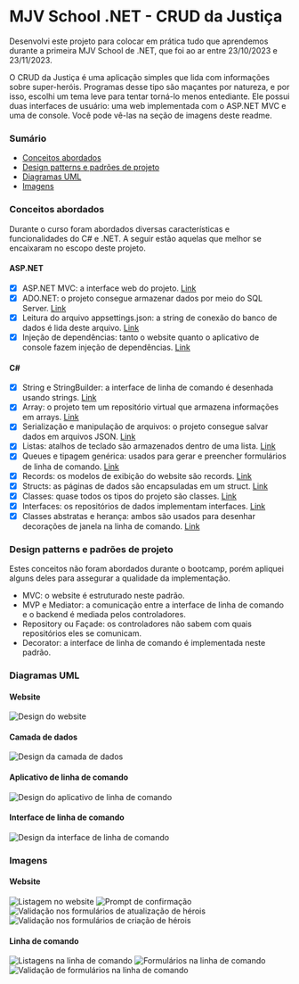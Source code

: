 # MJV School .NET - CRUD da Justiça
Desenvolvi este projeto para colocar em prática tudo que aprendemos durante a primeira MJV School de .NET, que foi ao ar entre 23/10/2023 e 23/11/2023. 

O CRUD da Justiça é uma aplicação simples que lida com informações sobre super-heróis. Programas desse tipo são maçantes por natureza, e por isso, escolhi um tema leve para tentar torná-lo menos entediante.
Ele possui duas interfaces de usuário: uma web implementada com o ASP.NET MVC e uma de console. Você pode vê-las na seção de imagens deste readme.

### Sumário
- [Conceitos abordados](#conceitos-abordados)
- [Design patterns e padrões de projeto](#design-patterns-e-padr%C3%B5es-de-projeto)
- [Diagramas UML](#diagramas-uml)
- [Imagens](#imagens)

### Conceitos abordados
Durante o curso foram abordados diversas características e funcionalidades do C# e .NET. A seguir estão aquelas que melhor se encaixaram no escopo deste projeto.
#### ASP.NET
- [x] ASP.NET MVC: a interface web do projeto. [Link](https://github.com/marvipi/MJVSchool.NET-CrudDaJustica/tree/stable/src/CrudDaJustica.Website)
- [x] ADO.NET: o projeto consegue armazenar dados por meio do SQL Server. [Link](https://github.com/marvipi/MJVSchool.NET-CrudDaJustica/blob/stable/src/CrudDaJustica.Data.Lib/Repository/SqlServerRepository.cs)
- [x] Leitura do arquivo appsettings.json: a string de conexão do banco de dados é lida deste arquivo. [Link](https://github.com/marvipi/MJVSchool.NET-CrudDaJustica/blob/stable/src/CrudDaJustica.Website/Program.cs)
- [x] Injeção de dependências: tanto o website quanto o aplicativo de console fazem injeção de dependências. [Link](https://github.com/marvipi/MJVSchool.NET-CrudDaJustica/blob/stable/src/CrudDaJustica.Website/Program.cs)

#### C#
- [x] String e StringBuilder: a interface de linha de comando é desenhada usando strings. [Link](https://github.com/marvipi/MJVSchool.NET-CrudDaJustica/blob/stable/src/CrudDaJustica.Cli.Lib/Decoration/Frame.cs)
- [x] Array: o projeto tem um repositório virtual que armazena informações em arrays. [Link](https://github.com/marvipi/MJVSchool.NET-CrudDaJustica/blob/stable/src/CrudDaJustica.Data.Lib/Repository/VirtualRepository.cs)
- [x] Serialização e manipulação de arquivos: o projeto consegue salvar dados em arquivos JSON. [Link](https://github.com/marvipi/MJVSchool.NET-CrudDaJustica/blob/stable/src/CrudDaJustica.Data.Lib/Repository/JsonRepository.cs)
- [x] Listas: atalhos de teclado são armazenados dentro de uma lista. [Link](https://github.com/marvipi/MJVSchool.NET-CrudDaJustica/blob/stable/src/CrudDaJustica.Cli.Lib/Window/Listing.cs)
- [x] Queues e tipagem genérica: usados para gerar e preencher formulários de linha de comando. [Link](https://github.com/marvipi/MJVSchool.NET-CrudDaJustica/blob/stable/src/CrudDaJustica.Cli.Lib/Window/Form.cs)
- [x] Records: os modelos de exibição do website são records. [Link](https://github.com/marvipi/MJVSchool.NET-CrudDaJustica/blob/stable/src/CrudDaJustica.Website/Models/HeroViewModel.cs)
- [x] Structs: as páginas de dados são encapsuladas em um struct. [Link](https://github.com/marvipi/MJVSchool.NET-CrudDaJustica/blob/stable/src/CrudDaJustica.Data.Lib/Service/DataPage.cs)
- [x] Classes: quase todos os tipos do projeto são classes. [Link](https://github.com/marvipi/MJVSchool.NET-CrudDaJustica/blob/stable/src/CrudDaJustica.Cli.App/Controller/HeroController.cs)
- [x] Interfaces: os repositórios de dados implementam interfaces. [Link](https://github.com/marvipi/MJVSchool.NET-CrudDaJustica/blob/stable/src/CrudDaJustica.Data.Lib/Repository/IHeroRepository.cs)
- [x] Classes abstratas e herança: ambos são usados para desenhar decorações de janela na linha de comando. [Link](https://github.com/marvipi/MJVSchool.NET-CrudDaJustica/blob/stable/src/CrudDaJustica.Cli.Lib/Window/Window.cs)

### Design patterns e padrões de projeto
Estes conceitos não foram abordados durante o bootcamp, porém apliquei alguns deles para assegurar a qualidade da implementação.
- MVC: o website é estruturado neste padrão.
- MVP e Mediator: a comunicação entre a interface de linha de comando e o backend é mediada pelos controladores.
- Repository ou Façade: os controladores não sabem com quais repositórios eles se comunicam.
- Decorator: a interface de linha de comando é implementada neste padrão.

### Diagramas UML
#### Website
![Design do website](https://github.com/marvipi/MJVSchool.NET-CrudDaJustica/blob/stable/res/CrudDaJustica.Website.png)
#### Camada de dados
![Design da camada de dados](https://github.com/marvipi/MJVSchool.NET-CrudDaJustica/blob/stable/res/CrudDaJustica.Data.Lib.png)
#### Aplicativo de linha de comando
![Design do aplicativo de linha de comando](https://github.com/marvipi/MJVSchool.NET-CrudDaJustica/blob/stable/res/CrudDaJustica.Cli.App.png)
#### Interface de linha de comando
![Design da interface de linha de comando](https://github.com/marvipi/MJVSchool.NET-CrudDaJustica/blob/stable/res/CrudDaJustica.Cli.Lib.png)

### Imagens
#### Website
![Listagem no website](https://github.com/marvipi/MJVSchool.NET-CrudDaJustica/blob/stable/res/web-heroes.png)
![Prompt de confirmação](https://github.com/marvipi/MJVSchool.NET-CrudDaJustica/blob/stable/res/web-confirmation-prompt.png)
![Validação nos formulários de atualização de hérois](https://github.com/marvipi/MJVSchool.NET-CrudDaJustica/blob/stable/res/web-updatehero-validation.png)
![Validação nos formulários de criação de hérois](https://github.com/marvipi/MJVSchool.NET-CrudDaJustica/blob/stable/res/web-createhero-validation.png)

#### Linha de comando
![Listagens na linha de comando](https://github.com/marvipi/MJVSchool.NET-CrudDaJustica/blob/stable/res/cli.png)
![Formulários na linha de comando](https://github.com/marvipi/MJVSchool.NET-CrudDaJustica/blob/stable/res/cli-form.png)
![Validação de formulários na linha de comando](https://github.com/marvipi/MJVSchool.NET-CrudDaJustica/blob/stable/res/cli-form-validation.png)
